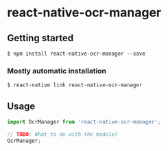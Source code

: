 # react-native-ocr-manager

## Getting started

`$ npm install react-native-ocr-manager --save`

### Mostly automatic installation

`$ react-native link react-native-ocr-manager`

## Usage
```javascript
import OcrManager from 'react-native-ocr-manager';

// TODO: What to do with the module?
OcrManager;
```
